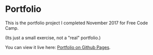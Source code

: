 Portfolio
================

This is the portfolio project I completed November 2017 for Free Code Camp. 

(Its just a small exercise, not a "real" portfolio.)

You can view it live here: [Portfolio on Github Pages](https://jlollis.github.io/fcc-portfolio/).
